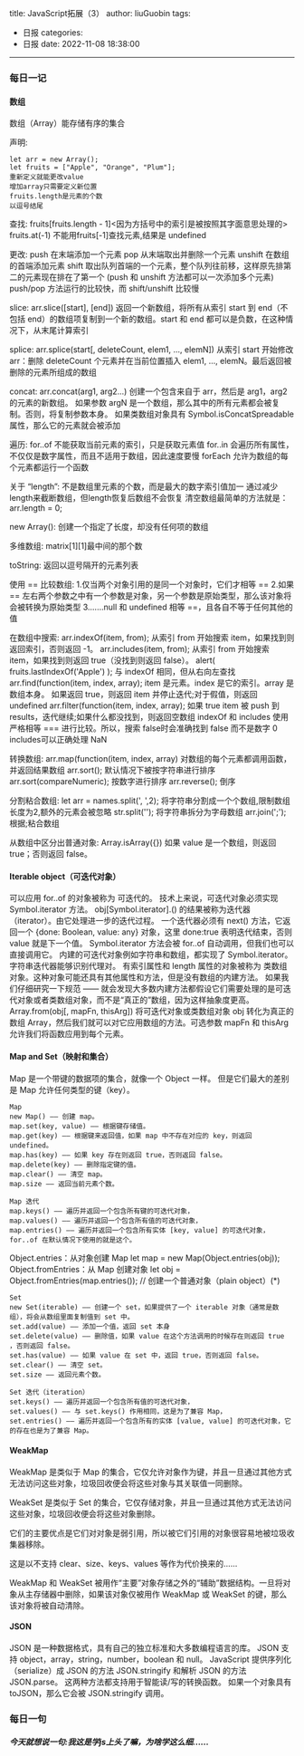 title: JavaScript拓展（3）
author: liuGuobin
tags:
  - 日报
categories:
  - 日报
date: 2022-11-08 18:38:00
---
### 每日一记
#### 数组
数组（Array）能存储有序的集合

声明:
```
let arr = new Array();
let fruits = ["Apple", "Orange", "Plum"];
重新定义就能更改value
增加array只需要定义新位置
fruits.length是元素的个数
以逗号结尾
```

查找:
fruits[fruits.length - 1]<因为方括号中的索引是被按照其字面意思处理的>
fruits.at(-1)
不能用fruits[-1]查找元素,结果是 undefined

更改:
push 在末端添加一个元素
pop 从末端取出并删除一个元素
unshift 在数组的首端添加元素
shift 取出队列首端的一个元素，整个队列往前移，这样原先排第二的元素现在排在了第一个
(push 和 unshift 方法都可以一次添加多个元素)
push/pop 方法运行的比较快，而 shift/unshift 比较慢

slice:
arr.slice([start], [end])
返回一个新数组，将所有从索引 start 到 end（不包括 end）的数组项复制到一个新的数组。start 和 end 都可以是负数，在这种情况下，从末尾计算索引

splice:
arr.splice(start[, deleteCount, elem1, ..., elemN])
从索引 start 开始修改 arr：删除 deleteCount 个元素并在当前位置插入 elem1, ..., elemN。最后返回被删除的元素所组成的数组

concat:
arr.concat(arg1, arg2...)
创建一个包含来自于 arr，然后是 arg1，arg2 的元素的新数组。
如果参数 argN 是一个数组，那么其中的所有元素都会被复制。否则，将复制参数本身。
如果类数组对象具有 Symbol.isConcatSpreadable 属性，那么它的元素就会被添加

遍历:
for..of 不能获取当前元素的索引，只是获取元素值
for..in 会遍历所有属性，不仅仅是数字属性，而且不适用于数组，因此速度要慢
forEach 允许为数组的每个元素都运行一个函数

关于 “length”:
不是数组里元素的个数，而是最大的数字索引值加一
通过减少length来截断数组，但length恢复后数组不会恢复
清空数组最简单的方法就是：arr.length = 0;

new Array():
创建一个指定了长度，却没有任何项的数组

多维数组:
matrix[1][1]最中间的那个数

toString:
返回以逗号隔开的元素列表

使用 == 比较数组:
1.仅当两个对象引用的是同一个对象时，它们才相等 ==
2.如果 == 左右两个参数之中有一个参数是对象，另一个参数是原始类型，那么该对象将会被转换为原始类型
3.……null 和 undefined 相等 ==，且各自不等于任何其他的值

在数组中搜索:
arr.indexOf(item, from);
从索引 from 开始搜索 item，如果找到则返回索引，否则返回 -1。
arr.includes(item, from);
从索引 from 开始搜索 item，如果找到则返回 true（没找到则返回 false）。
alert( fruits.lastIndexOf('Apple') );
与 indexOf 相同，但从右向左查找
arr.find(function(item, index, array);
item 是元素。index 是它的索引。array 是数组本身。
如果返回 true，则返回 item 并停止迭代;对于假值，则返回 undefined
arr.filter(function(item, index, array);
如果 true item 被 push 到 results，迭代继续;如果什么都没找到，则返回空数组
indexOf 和 includes 使用严格相等 === 进行比较。所以，搜索 false时会准确找到 false 而不是数字 0
includes可以正确处理 NaN

转换数组:
arr.map(function(item, index, array)
对数组的每个元素都调用函数，并返回结果数组
arr.sort();
默认情况下被按字符串进行排序
arr.sort(compareNumeric);
按数字进行排序
arr.reverse();
倒序

分割粘合数组:
let arr = names.split(', ',2);
将字符串分割成一个个数组,限制数组长度为2,额外的元素会被忽略
str.split('');
将字符串拆分为字母数组
arr.join(';');
根据;粘合数组

从数组中区分出普通对象:
Array.isArray({})
如果 value 是一个数组，则返回 true；否则返回 false。

#### Iterable object（可迭代对象）
可以应用 for..of 的对象被称为 可迭代的。
技术上来说，可迭代对象必须实现 Symbol.iterator 方法。
obj[Symbol.iterator].() 的结果被称为迭代器（iterator）。由它处理进一步的迭代过程。
一个迭代器必须有 next() 方法，它返回一个 {done: Boolean, value: any} 对象，这里 done:true 表明迭代结束，否则 value 就是下一个值。
Symbol.iterator 方法会被 for..of 自动调用，但我们也可以直接调用它。
内建的可迭代对象例如字符串和数组，都实现了 Symbol.iterator。
字符串迭代器能够识别代理对。
有索引属性和 length 属性的对象被称为 类数组对象。这种对象可能还具有其他属性和方法，但是没有数组的内建方法。
如果我们仔细研究一下规范 —— 就会发现大多数内建方法都假设它们需要处理的是可迭代对象或者类数组对象，而不是“真正的”数组，因为这样抽象度更高。
Array.from(obj[, mapFn, thisArg]) 将可迭代对象或类数组对象 obj 转化为真正的数组 Array，然后我们就可以对它应用数组的方法。可选参数 mapFn 和 thisArg 允许我们将函数应用到每个元素。

#### Map and Set（映射和集合）
Map 是一个带键的数据项的集合，就像一个 Object 一样。 但是它们最大的差别是 Map 允许任何类型的键（key）。
```
Map
new Map() —— 创建 map。
map.set(key, value) —— 根据键存储值。
map.get(key) —— 根据键来返回值，如果 map 中不存在对应的 key，则返回 undefined。
map.has(key) —— 如果 key 存在则返回 true，否则返回 false。
map.delete(key) —— 删除指定键的值。
map.clear() —— 清空 map。
map.size —— 返回当前元素个数。

Map 迭代
map.keys() —— 遍历并返回一个包含所有键的可迭代对象，
map.values() —— 遍历并返回一个包含所有值的可迭代对象，
map.entries() —— 遍历并返回一个包含所有实体 [key, value] 的可迭代对象，for..of 在默认情况下使用的就是这个。
```
Object.entries：从对象创建 Map
let map = new Map(Object.entries(obj));
Object.fromEntries：从 Map 创建对象
let obj = Object.fromEntries(map.entries()); // 创建一个普通对象（plain object）(*)

```
Set
new Set(iterable) —— 创建一个 set，如果提供了一个 iterable 对象（通常是数组），将会从数组里面复制值到 set 中。
set.add(value) —— 添加一个值，返回 set 本身
set.delete(value) —— 删除值，如果 value 在这个方法调用的时候存在则返回 true ，否则返回 false。
set.has(value) —— 如果 value 在 set 中，返回 true，否则返回 false。
set.clear() —— 清空 set。
set.size —— 返回元素个数。

Set 迭代（iteration）
set.keys() —— 遍历并返回一个包含所有值的可迭代对象，
set.values() —— 与 set.keys() 作用相同，这是为了兼容 Map，
set.entries() —— 遍历并返回一个包含所有的实体 [value, value] 的可迭代对象，它的存在也是为了兼容 Map。
```

#### WeakMap
WeakMap 是类似于 Map 的集合，它仅允许对象作为键，并且一旦通过其他方式无法访问这些对象，垃圾回收便会将这些对象与其关联值一同删除。

WeakSet 是类似于 Set 的集合，它仅存储对象，并且一旦通过其他方式无法访问这些对象，垃圾回收便会将这些对象删除。

它们的主要优点是它们对对象是弱引用，所以被它们引用的对象很容易地被垃圾收集器移除。

这是以不支持 clear、size、keys、values 等作为代价换来的……

WeakMap 和 WeakSet 被用作“主要”对象存储之外的“辅助”数据结构。一旦将对象从主存储器中删除，如果该对象仅被用作 WeakMap 或 WeakSet 的键，那么该对象将被自动清除。

#### JSON
JSON 是一种数据格式，具有自己的独立标准和大多数编程语言的库。
JSON 支持 object，array，string，number，boolean 和 null。
JavaScript 提供序列化（serialize）成 JSON 的方法 JSON.stringify 和解析 JSON 的方法 JSON.parse。
这两种方法都支持用于智能读/写的转换函数。
如果一个对象具有 toJSON，那么它会被 JSON.stringify 调用。

### 每日一句
##### 今天就想说一句:我这是学js上头了嘛，为啥学这么细......
